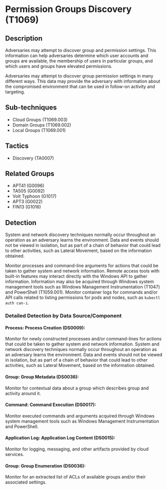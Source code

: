 # Permission Groups Discovery (T1069)

## Description
Adversaries may attempt to discover group and permission settings. This information can help adversaries determine which user accounts and groups are available, the membership of users in particular groups, and which users and groups have elevated permissions.

Adversaries may attempt to discover group permission settings in many different ways. This data may provide the adversary with information about the compromised environment that can be used in follow-on activity and targeting.

## Sub-techniques
- Cloud Groups (T1069.003)
- Domain Groups (T1069.002)
- Local Groups (T1069.001)

## Tactics
- Discovery (TA0007)

## Related Groups
- APT41 (G0096)
- TA505 (G0092)
- Volt Typhoon (G1017)
- APT3 (G0022)
- FIN13 (G1016)

## Detection
System and network discovery techniques normally occur throughout an operation as an adversary learns the environment. Data and events should not be viewed in isolation, but as part of a chain of behavior that could lead to other activities, such as Lateral Movement, based on the information obtained.

Monitor processes and command-line arguments for actions that could be taken to gather system and network information. Remote access tools with built-in features may interact directly with the Windows API to gather information. Information may also be acquired through Windows system management tools such as Windows Management Instrumentation (T1047) and PowerShell (T1059.001). Monitor container logs for commands and/or API calls related to listing permissions for pods and nodes, such as ```kubectl auth can-i```.

### Detailed Detection by Data Source/Component
#### Process: Process Creation (DS0009): 
Monitor for newly constructed processes and/or command-lines for actions that could be taken to gather system and network information. System and network discovery techniques normally occur throughout an operation as an adversary learns the environment. Data and events should not be viewed in isolation, but as part of a chain of behavior that could lead to other activities, such as Lateral Movement, based on the information obtained.

#### Group: Group Metadata (DS0036): 
Monitor for contextual data about a group which describes group and activity around it.

#### Command: Command Execution (DS0017): 
Monitor executed commands and arguments acquired through Windows system management tools such as Windows Management Instrumentation and PowerShell.

#### Application Log: Application Log Content (DS0015): 
Monitor for logging, messaging, and other artifacts provided by cloud services.

#### Group: Group Enumeration (DS0036): 
Monitor for an extracted list of ACLs of available groups and/or their associated settings.

